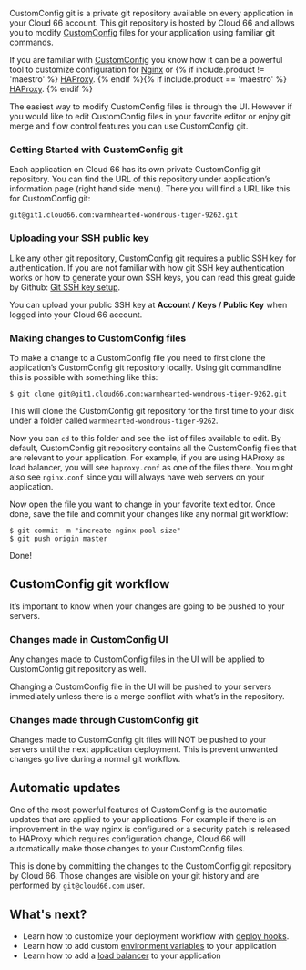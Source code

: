 
CustomConfig git is a private git repository available on every application in your Cloud 66 account. This git repository is hosted by Cloud 66 and allows you to modify [CustomConfig](/{{page.collection}}/tutorials/custom-config.html) files for your application using familiar git commands.

If you are familiar with [CustomConfig](/{{page.collection}}/tutorials/custom-config.html) you know how it can be a powerful tool to customize configuration for [Nginx](/{{page.collection}}/references/nginx.html) or {% if include.product != 'maestro' %}
[HAProxy](/{{page.collection}}/how-to-guides/deployment/haproxy.html). 
{% endif %}{% if include.product == 'maestro' %}
[HAProxy](/{{page.collection}}/how-to-guides/build-and-deploy/haproxy.html). 
{% endif %}


The easiest way to modify CustomConfig files is through the UI. However if you would like to edit CustomConfig files in your favorite editor or enjoy git merge and flow control features you can use CustomConfig git.

### Getting Started with CustomConfig git
Each application on Cloud 66 has its own private CustomConfig git repository. You can find the URL of this repository under application’s information page (right hand side menu). There you will find a URL like this for CustomConfig git:

```shell
git@git1.cloud66.com:warmhearted-wondrous-tiger-9262.git
```

### Uploading your SSH public key

Like any other git repository, CustomConfig git requires a public SSH key for authentication. If you are not familiar with how git SSH key authentication works or how to generate your own SSH keys, you can read this great guide by Github: [Git SSH key setup](https://help.github.com/articles/generating-ssh-keys/).

You can upload your public SSH key at **Account / Keys / Public Key** when logged into your Cloud 66 account.

### Making changes to CustomConfig files

To make a change to a CustomConfig file you need to first clone the application’s CustomConfig git repository locally. Using git commandline this is possible with something like this:

```shell
$ git clone git@git1.cloud66.com:warmhearted-wondrous-tiger-9262.git
```

This will clone the CustomConfig git repository for the first time to your disk under a folder called `warmhearted-wondrous-tiger-9262`.

Now you can `cd` to this folder and see the list of files available to edit. By default, CustomConfig git repository contains all the CustomConfig files that are relevant to your application. For example, if you are using HAProxy as load balancer, you will see `haproxy.conf` as one of the files there. You might also see `nginx.conf` since you will always have web servers on your application.

Now open the file you want to change in your favorite text editor. Once done, save the file and commit your changes like any normal git workflow:

```shell
$ git commit -m "increate nginx pool size"
$ git push origin master
```

Done!

## CustomConfig git workflow

It’s important to know when your changes are going to be pushed to your servers.

### Changes made in CustomConfig UI

Any changes made to CustomConfig files in the UI will be applied to CustomConfig git repository as well.

Changing a CustomConfig file in the UI will be pushed to your servers immediately unless there is a merge conflict with what’s in the repository.

### Changes made through CustomConfig git

Changes made to CustomConfig git files will NOT be pushed to your servers until the next application deployment. This is prevent unwanted changes go live during a normal git workflow.

## Automatic updates

One of the most powerful features of CustomConfig is the automatic updates that are applied to your applications. For example if there is an improvement in the way nginx is configured or a security patch is released to HAProxy which requires configuration change, Cloud 66 will automatically make those changes to your CustomConfig files.

This is done by committing the changes to the CustomConfig git repository by Cloud 66. Those changes are visible on your git history and are performed by `git@cloud66.com` user.

## What's next?

* Learn how to customize your deployment workflow with [deploy hooks](/{{page.collection}}/tutorials/deploy-hooks.html).
* Learn how to add custom [environment variables](/{{page.collection}}/tutorials/env-vars.html) to your application
* Learn how to add a [load balancer](/{{page.collection}}/tutorials/load-balancing.html) to your application